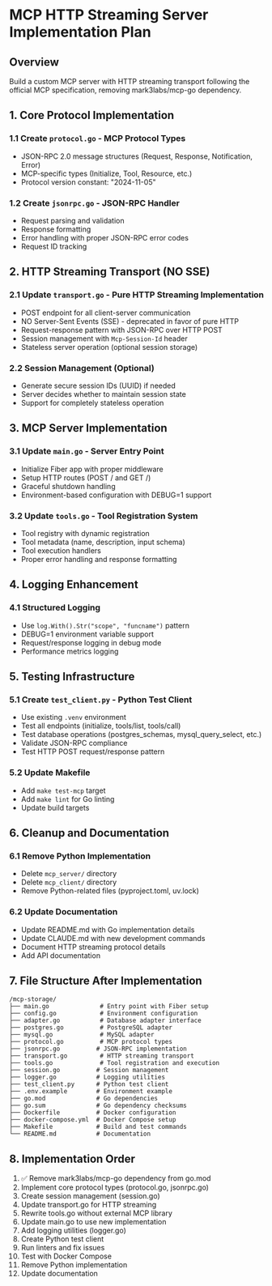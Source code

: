 # MCP HTTP Streaming Server Implementation Plan

## Overview
Build a custom MCP server with HTTP streaming transport following the official MCP specification, removing mark3labs/mcp-go dependency.

## 1. Core Protocol Implementation

### 1.1 Create `protocol.go` - MCP Protocol Types
- JSON-RPC 2.0 message structures (Request, Response, Notification, Error)
- MCP-specific types (Initialize, Tool, Resource, etc.)
- Protocol version constant: "2024-11-05"

### 1.2 Create `jsonrpc.go` - JSON-RPC Handler
- Request parsing and validation
- Response formatting
- Error handling with proper JSON-RPC error codes
- Request ID tracking

## 2. HTTP Streaming Transport (NO SSE)

### 2.1 Update `transport.go` - Pure HTTP Streaming Implementation
- POST endpoint for all client-server communication
- NO Server-Sent Events (SSE) - deprecated in favor of pure HTTP
- Request-response pattern with JSON-RPC over HTTP POST
- Session management with `Mcp-Session-Id` header
- Stateless server operation (optional session storage)

### 2.2 Session Management (Optional)
- Generate secure session IDs (UUID) if needed
- Server decides whether to maintain session state
- Support for completely stateless operation

## 3. MCP Server Implementation

### 3.1 Update `main.go` - Server Entry Point
- Initialize Fiber app with proper middleware
- Setup HTTP routes (POST / and GET /)
- Graceful shutdown handling
- Environment-based configuration with DEBUG=1 support

### 3.2 Update `tools.go` - Tool Registration System
- Tool registry with dynamic registration
- Tool metadata (name, description, input schema)
- Tool execution handlers
- Proper error handling and response formatting

## 4. Logging Enhancement

### 4.1 Structured Logging
- Use `log.With().Str("scope", "funcname")` pattern
- DEBUG=1 environment variable support
- Request/response logging in debug mode
- Performance metrics logging

## 5. Testing Infrastructure

### 5.1 Create `test_client.py` - Python Test Client
- Use existing `.venv` environment
- Test all endpoints (initialize, tools/list, tools/call)
- Test database operations (postgres_schemas, mysql_query_select, etc.)
- Validate JSON-RPC compliance
- Test HTTP POST request/response pattern

### 5.2 Update Makefile
- Add `make test-mcp` target
- Add `make lint` for Go linting
- Update build targets

## 6. Cleanup and Documentation

### 6.1 Remove Python Implementation
- Delete `mcp_server/` directory
- Delete `mcp_client/` directory
- Remove Python-related files (pyproject.toml, uv.lock)

### 6.2 Update Documentation
- Update README.md with Go implementation details
- Update CLAUDE.md with new development commands
- Document HTTP streaming protocol details
- Add API documentation

## 7. File Structure After Implementation
```
/mcp-storage/
├── main.go              # Entry point with Fiber setup
├── config.go            # Environment configuration
├── adapter.go           # Database adapter interface
├── postgres.go          # PostgreSQL adapter
├── mysql.go             # MySQL adapter
├── protocol.go          # MCP protocol types
├── jsonrpc.go          # JSON-RPC implementation
├── transport.go         # HTTP streaming transport
├── tools.go             # Tool registration and execution
├── session.go          # Session management
├── logger.go           # Logging utilities
├── test_client.py      # Python test client
├── .env.example        # Environment example
├── go.mod              # Go dependencies
├── go.sum              # Go dependency checksums
├── Dockerfile          # Docker configuration
├── docker-compose.yml  # Docker Compose setup
├── Makefile            # Build and test commands
└── README.md           # Documentation
```

## 8. Implementation Order
1. ✅ Remove mark3labs/mcp-go dependency from go.mod
2. Implement core protocol types (protocol.go, jsonrpc.go)
3. Create session management (session.go)
4. Update transport.go for HTTP streaming
5. Rewrite tools.go without external MCP library
6. Update main.go to use new implementation
7. Add logging utilities (logger.go)
8. Create Python test client
9. Run linters and fix issues
10. Test with Docker Compose
11. Remove Python implementation
12. Update documentation